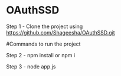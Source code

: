 # OAuthSSD
Step 1 - Clone the project using https://github.com/Shageesha/OAuthSSD.git

#Commands to run the project

Step 2 - npm install or npm i

Step 3 - node app.js
